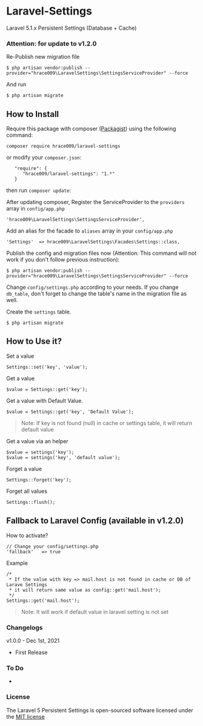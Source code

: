 # Laravel-Settings

Laravel 5.1.x Persistent Settings (Database + Cache)

### Attention: for update to v1.2.0

Re-Publish new migration file

    $ php artisan vendor:publish --provider="hrace009\LaravelSettings\SettingsServiceProvider" --force

And run

    $ php artisan migrate

## How to Install

Require this package with composer ([Packagist](https://packagist.org/packages/hrace009/laravel-settings)) using the
following command:

    composer require hrace009/laravel-settings

or modify your `composer.json`:

       "require": {
          "hrace009/laravel-settings": "1.*"
       }

then run `composer update`:

After updating composer, Register the ServiceProvider to the `providers` array in `config/app.php`

    'hrace009\LaravelSettings\SettingsServiceProvider',

Add an alias for the facade to `aliases` array in your `config/app.php`

    'Settings'  => hrace009\LaravelSettings\Facades\Settings::class,

Publish the config and migration files now (Attention: This command will not work if you don't follow previous
instruction):

    $ php artisan vendor:publish --provider="hrace009\LaravelSettings\SettingsServiceProvider" --force

Change `config/settings.php` according to your needs. If you change `db_table`, don't forget to change the table's name
in the migration file as well.

Create the `settings` table.

    $ php artisan migrate

## How to Use it?

Set a value

    Settings::set('key', 'value');

Get a value

    $value = Settings::get('key');

Get a value with Default Value.

    $value = Settings::get('key', 'Default Value');

> Note: If key is not found (null) in cache or settings table, it will return default value

Get a value via an helper

    $value = settings('key');
    $value = settings('key', 'default value');

Forget a value

    Settings::forget('key');

Forget all values

    Settings::flush();

## Fallback to Laravel Config (available in v1.2.0)

How to activate?

    // Change your config/settings.php
    'fallback'   => true

Example

    /* 
     * If the value with key => mail.host is not found in cache or DB of Larave Settings
     * it will return same value as config::get('mail.host');
     */     
    Settings::get('mail.host');

> Note: It will work if default value in laravel setting is not set

### Changelogs

v1.0.0 - Dec 1st, 2021

- First Release

### To Do

-

### License

The Laravel 5 Persistent Settings is open-sourced software licensed under
the [MIT license](http://opensource.org/licenses/MIT)


